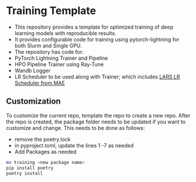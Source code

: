 # Training Template
- This repository provides a template for optimized training of deep learning models with reproducible results. 
- It provides configurable code for training using pytorch-lightning for both Slurm and Single GPU.
- The repository has code for:
 - PyTorch Lightning Trainer and Pipeline 
 - HPO Pipeline Trainer using Ray-Tune  
 - Wandb Logger 
 - LR Scheduler to be used along with Trainer; which includes [LARS LR Scheduler from MAE](https://github.com/facebookresearch/mae/blob/main/util/lars.py)

## Customization
To customize the current repo, template the repo to create a new repo. After the repo is created, the package folder needs to be updated if you want to customize and change. This needs to be done as follows:

- remove the poetry.lock
- in pyproject.toml, update the lines 1 -7 as needed
- Add Packages as needed

```bash
mv training <new package name>
pip install poetry
poetry install
```